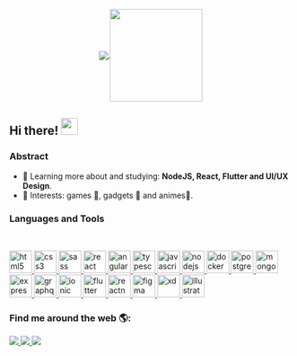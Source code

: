 <!-- Github Stats -->
<p align="center">
  <a href="https://github.com/anuraghazra/github-readme-stats">
    <img
      align="center"
      src="https://github-readme-stats.vercel.app/api/top-langs/?username=vinicius-r-s&layout=compact"
    />
  </a>
  <a href="https://github.com/anuraghazra/github-readme-stats">
    <img
      align="center"
      height="165"
      src="https://github-readme-stats.vercel.app/api?username=vinicius-r-s&count_private=true&show_icons=true&custom_title=Github%20Status&hide=issues"
    />
  </a>
</p>

## Hi there! <img src="https://raw.githubusercontent.com/iampavangandhi/iampavangandhi/master/gifs/Hi.gif" width="30px"></h2>

### Abstract

- 🌱 Learning more about and studying: **NodeJS, React, Flutter and UI/UX Design**.
- 💙 Interests: games 👾, gadgets 📱 and animes👹.

### Languages and Tools

<br/>

<p align="left">
  <a href="https://www.w3.org/html/" target="_blank"> 
    <img 
      src="https://devicons.github.io/devicon/devicon.git/icons/html5/html5-original-wordmark.svg" 
      alt="html5" 
      width="40" 
      height="40"/> 
  </a> 
  <a href="https://www.w3schools.com/css/" target="_blank"> 
    <img 
      src="https://devicons.github.io/devicon/devicon.git/icons/css3/css3-original-wordmark.svg" 
      alt="css3" 
      width="40" 
      height="40"/> 
  </a>
  <a href="https://sass-lang.com" target="_blank"> 
    <img 
      src="https://devicons.github.io/devicon/devicon.git/icons/sass/sass-original.svg" 
      alt="sass" 
      width="40" 
      height="40"/> 
  </a>
  <a href="https://reactjs.org/" target="_blank">
    <img
      src="https://devicons.github.io/devicon/devicon.git/icons/react/react-original-wordmark.svg"
      alt="react"
      width="40"
      height="40"
    />
  </a>
  <a href="https://angular.io" target="_blank"> 
    <img 
      src="https://devicons.github.io/devicon/devicon.git/icons/angularjs/angularjs-original.svg" 
      alt="angularjs"
      width="40" 
      height="40"/> 
  </a>
  <a href="https://www.typescriptlang.org/" target="_blank">
    <img
      src="https://devicons.github.io/devicon/devicon.git/icons/typescript/typescript-original.svg"
      alt="typescript"
      width="40"
      height="40"
    />
  </a>
  <a href="https://developer.mozilla.org/en-US/docs/Web/JavaScript" target="_blank">
    <img
      src="https://devicons.github.io/devicon/devicon.git/icons/javascript/javascript-original.svg"
      alt="javascript"
      width="40"
      height="40"
    />
    </a>
  <a href="https://nodejs.org" target="_blank">
    <img
      src="https://devicons.github.io/devicon/devicon.git/icons/nodejs/nodejs-original-wordmark.svg"
      alt="nodejs"
      width="40"
      height="40"
    />
  </a>
   
  <a href="https://www.docker.com/" target="_blank">
    <img
      src="https://devicons.github.io/devicon/devicon.git/icons/docker/docker-original-wordmark.svg"
      alt="docker"
      width="40"
      height="40"
    />
  </a>
  <a href="https://www.postgresql.org" target="_blank">
    <img
      src="https://devicons.github.io/devicon/devicon.git/icons/postgresql/postgresql-original-wordmark.svg"
      alt="postgresql"
      width="40"
      height="40"
    />
  </a>
 
  <a href="https://www.mongodb.com/" target="_blank">
    <img
      src="https://devicons.github.io/devicon/devicon.git/icons/mongodb/mongodb-original-wordmark.svg"
      alt="mongodb"
      width="40"
      height="40"
    />
  </a>
  <a href="https://expressjs.com" target="_blank"> 
  <img src="https://devicons.github.io/devicon/devicon.git/icons/express/express-original-wordmark.svg" 
        alt="express" 
        width="40" 
         height="40"/> 
  </a> 
  <a href="https://graphql.org" target="_blank"> 
  <img src="https://www.vectorlogo.zone/logos/graphql/graphql-icon.svg" 
        alt="graphql"
        width="40" 
        height="40"/> 
  </a> 
  <a href="https://ionicframework.com" target="_blank"> 
  <img src="https://upload.wikimedia.org/wikipedia/commons/d/d1/Ionic_Logo.svg" 
        alt="ionic" 
        width="40" 
        height="40"/> 
  </a>
  <a href="https://flutter.dev" target="_blank"> 
  <img src="https://www.vectorlogo.zone/logos/flutterio/flutterio-icon.svg" 
        alt="flutter" 
        width="40" 
        height="40"/> 
  </a>
  <a href="https://reactnative.dev/" target="_blank"> 
  <img src="https://reactnative.dev/img/header_logo.svg" 
        alt="reactnative" 
        width="40" 
        height="40"/> 
  </a>
  <a href="https://www.figma.com/" target="_blank"> 
  <img src="https://www.vectorlogo.zone/logos/figma/figma-icon.svg" 
        alt="figma" 
        width="40" 
        height="40"/> 
  </a> 
  <a href="https://www.adobe.com/products/xd.html" target="_blank"> 
  <img src="https://cdn.worldvectorlogo.com/logos/adobe-xd.svg" 
        alt="xd" 
        width="40" 
        height="40"/> 
  </a>
  <a href="https://www.adobe.com/in/products/illustrator.html" target="_blank"> 
  <img src="https://www.vectorlogo.zone/logos/adobe_illustrator/adobe_illustrator-icon.svg" 
        alt="illustrator" 
        width="40" 
        height="40"/> 
  </a> 

</p>

### Find me around the web 🌎:

<p>
  <a href="https://www.linkedin.com/in/vinicius-r-s/">
  <img src="https://img.shields.io/badge/linkedin%20-%230077B5.svg?&style=for-the-badge&logo=linkedin&logoColor=white"/>
</a>
<a href="https://www.instagram.com/vinicius_ro00/">
  <img src="https://img.shields.io/badge/instagram%20-%23E4405F.svg?&style=for-the-badge&logo=Instagram&logoColor=white"/>
</a>
<a href="https://steamcommunity.com/id/DROPXHUNTER06/">
  <img src="https://img.shields.io/badge/steam%20-%23000000.svg?&style=for-the-badge&logo=steam&logoColor=white"/>
</a>
</p>
